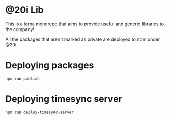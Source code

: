 # @20i Lib
This is a lerna monorepo that aims to provide useful and generic libraries to the company!

All the packages that aren't marked as private are deployed to npm under @20i.

# Deploying packages
```
npm run publish
```

# Deploying timesync server
```
npm run deploy-timesync-server
```